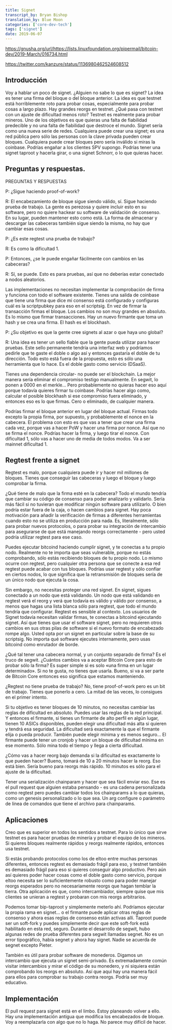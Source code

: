 ```yaml
---
title: Signet
transcript_by: Bryan Bishop
translation_by: Blue Moon
categories: ['core-dev-tech']
tags: ['signet']
date: 2019-06-07
---
```

<https://gnusha.org/url/https://lists.linuxfoundation.org/pipermail/bitcoin-dev/2019-March/016734.html>

<https://twitter.com/kanzure/status/1136980462524608512>

## Introducción

Voy a hablar un poco de signet. ¿Alguien no sabe lo que es signet? La idea es tener una firma del bloque o del bloque anterior. La idea es que testnet está horriblemente roto para probar cosas, especialmente para probar cosas a largo plazo. Hay grandes reorgs en testnet. ¿Qué pasa con testnet con un ajuste de dificultad menos roto? Testnet es realmente para probar mineros. Uno de los objetivos es que quieras una falta de fiabilidad predecible y no una falta de fiabilidad que destroce el mundo. Signet sería como una nueva serie de redes. Cualquiera puede crear una signet; es una red pública pero sólo las personas con la clave privada pueden crear bloques. Cualquiera puede crear bloques pero sería inválido si miras la coinbase. Podrías engañar a los clientes SPV supongo. Podrías tener una signet taproot y hacerla girar, o una signet Schnorr, o lo que quieras hacer.

## Preguntas y respuestas.

PREGUNTAS Y RESPUESTAS

P: ¿Sigue haciendo proof-of-work?

R: El encabezamiento de bloque sigue siendo válido, sí. Sigue haciendo prueba de trabajo. La gente es perezosa y quiere incluir esto en su software, pero no quiere hackear su software de validación de consenso. En su lugar, pueden mantener esto como está. La forma de almacenar y descargar las cabeceras también sigue siendo la misma, no hay que cambiar esas cosas.

P: ¿Es este regtest una prueba de trabajo?

R: Es como la dificultad 1.

P: Entonces, ¿se le puede engañar fácilmente con cambios en las cabeceras?

R: Sí, se puede. Esto es para pruebas, así que no deberías estar conectado a nodos aleatorios.

Las implementaciones no necesitan implementar la comprobación de firma y funciona con todo el software existente. Tienes una salida de coinbase que tiene una firma que dice mi consenso está configurado y configuras cuál es la scriptpubkey para eso en el scriptsig. En vez de firmar la transacción firmas el bloque. Los cambios no son muy grandes en absoluto. Es lo mismo que firmar transacciones. Hay un nuevo firmante que toma un hash y se crea una firma. El hash es el blockhash.

P: ¿Su objetivo es que la gente cree signets al azar o que haya uno global?

R: Una idea es tener un sello fiable que la gente pueda utilizar para hacer pruebas. Este sello permanente tendría una interfaz web y podríamos pedirle que te gaste el doble o algo así y entonces gastaría el doble de tu dirección. Todo esto está fuera de la propuesta, esto es sólo una herramienta que lo hace. Es el doble gasto como servicio (DSaaS).

Tienes una dependencia circular- no puede ser el blockchain. La mejor manera sería eliminar el compromiso testigo manualmente. En segwit, lo ponen a 0000 en el merkle... Pero probablemente no quieras hacer eso aquí porque todavía quieres firmar tu coinbase. Podrías hacer algo como, calcular el posible blockhash si ese compromiso fuera eliminado, y entonces eso es lo que firmas. Cero o eliminado, de cualquier manera.

Podrías firmar el bloque anterior en lugar del bloque actual. Firmas todo excepto la propia firma, por supuesto, y probablemente el nonce en la cabecera. El problema con esto es que vas a tener que crear una firma cada vez, porque vas a hacer PoW y hacer una firma por nonce. Así que no se firma el nonce. Podrías hacer la firma, y luego tirar el nonce. Con dificultad 1, sólo vas a hacer uno de media de todos modos. Va a ser mainnet dificultad 1.

## Regtest frente a signet

Regtest es malo, porque cualquiera puede ir y hacer mil millones de bloques. Tienes que conseguir las cabeceras y luego el bloque y luego comprobar la firma.

¿Qué tiene de malo que la firma esté en la cabecera? Todo el mundo tendría que cambiar su código de consenso para poder analizarlo y validarlo. Sería más fácil si no tuvieran que modificar ningún software para utilizarlo. O bien podría estar fuera de la caja, o hacen cambios para signet. Hay poca motivación para añadir la verificación de firmas a diferentes herramientas cuando esto no se utiliza en producción para nada. Es, literalmente, sólo para probar nuevos protocolos, o para probar su integración de intercambio para asegurarse de que está manejando reorgs correctamente - pero usted podría utilizar regtest para ese caso.

Puedes ejecutar bitcoind haciendo cumplir signet, y te conectas a tu propio nodo. Realmente no te importa que seas vulnerable, porque no estás comprobando, sólo estás recibiendo bloques de tu propio nodo. Lo mismo ocurre con regtest, pero cualquier otra persona que se conecte a esa red regtest puede acabar con tus bloques. Podrías usar regtest y sólo confiar en ciertos nodos, lo que significa que la retransmisión de bloques sería de un único nodo que ejecuta la cosa.

Sin embargo, no necesitas proteger una red signet. En signet, sigues conectado a un nodo que está validando. Un nodo que está validando en regtest verá el reorg y verá que todavía es válido y válido por consenso, a menos que hagas una lista blanca sólo para regtest, que todo el mundo tendría que configurar. Regtest es sensible al contexto. Los usuarios de Signet todavía necesitan validar firmas, te conectas a bitcoind ejecutando signet. Así que tienes que usar el software signet, pero no requieren otros cambios en sus otras pilas de software si el nuevo formato de encabezado rompe algo. Usted opta por un signet en particular sobre la base de su scriptsig. No importa qué software ejecutes internamente, pero usas bitcoind como enrutador de borde.

¿Qué tal tener una cabecera normal, y un conjunto separado de firma? Es el truco de segwit. ¿Cuántos cambios va a aceptar Bitcoin Core para esto de probar sólo la firma? Es super simple si es solo «una firma en un lugar determinado». Si no te gusta, no tienes que usarla. Bueno, si va a ser parte de Bitcoin Core entonces eso significa que estamos manteniendo.

¿Regtest no tiene prueba de trabajo? No, tiene proof-of-work pero es un bit de trabajo. Tienes que ponerlo a cero. La mitad de las veces, lo consigues en el primer intento.

Si tu objetivo es tener bloques de 10 minutos, no necesitas cambiar las reglas de dificultad en absoluto. Puedes usar las reglas de la red principal. Y entonces el firmante, si tienes un firmante de alto perfil en algún lugar, tienen 10 ASICs disponibles, pueden elegir una dificultad más alta si quieren y tendrá esa seguridad. La dificultad será exactamente la que el firmante elija o pueda producir. También puede elegir mínima y es menos seguro... El firmante puede tener un cronjob y hacer un bloque de dificultad mínima en ese momento. Sólo mina todo el tiempo y llega a cierta dificultad.

¿Cómo vas a hacer reorg bajo demanda si la dificultad es exactamente lo que pueden hacer? Bueno, tomará de 10 a 20 minutos hacer la reorg. Eso está bien. Sería bueno para reorgs más rápido. 10 minutos es sólo para el ajuste de la dificultad.

Tener una serialización chainparam y hacer que sea fácil enviar eso. Ese es el pull request que alguien estaba pensando - es una cadena personalizada como regtest pero puedes cambiar todos los chainparams a lo que quieras, como un genesis personalizado o lo que sea. Un arg configure o parámetro de línea de comandos que tiene el archivo para chainparams.

## Aplicaciones

Creo que es superior en todos los sentidos a testnet. Para lo único que sirve testnet es para hacer pruebas de minería y probar el equipo de los mineros. Si quieres bloques realmente rápidos y reorgs realmente rápidos, entonces usa testnet.

Si estás probando protocolos como los de eltoo entre muchas personas diferentes, entonces regtest es demasiado frágil para eso, y testnet también es demasiado frágil para eso si quieres conseguir algo productivo. Pero aún así quieres poder hacer cosas como el doble gasto como servicio, porque eltoo necesita ser lo suficientemente robusto como para poder manejar reorgs esperados pero no necesariamente reorgs que hagan temblar la tierra. Otra aplicación es que, como intercambiador, siempre quise que mis clientes se unieran a regtest y probaran con mis reorgs arbitrarios.

Podemos tomar bip-taproot y simplemente meterlo ahí. Podríamos ejecutar la propia rama en signet... o el firmante puede aplicar otras reglas de consenso y ahora esas reglas de consenso están activas allí. Taproot puede ser un soft-fork y puedes simplemente decir que este soft-fork está habilitado en esta red, seguro. Durante el desarrollo de segwit, hubo algunas redes de prueba diferentes para segwit llamadas segnet. No es un error tipográfico, había segnet y ahora hay signet. Nadie se acuerda de segnet excepto Pieter.

También es útil para probar software de monederos. Digamos un intercambio que ejecuta un signet semi-privado. Es extremadamente común visitar intercambios y mirar el código de su monedero, y ni siquiera están comprobando los reorgs en absoluto. Así que aquí hay una manera fácil para ellos para comprobar su trabajo contra reorgs. Podría ser muy educativo.

## Implementación

El pull request para signet está en el limbo. Estoy planeando volver a ello. Hay una implementación antigua que modifica los encabezados de bloque. Voy a reemplazarla con algo que no lo haga. No parece muy difícil de hacer.

